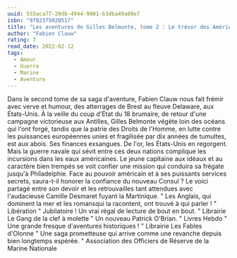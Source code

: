 ```yaml
---
uuid: 555aca77-20db-4944-9001-63dba49a08e7
isbn: "9782375020517"
title: "Les aventures de Gilles Belmonte, tome 2 : Le trésor des Américains"
author: "Fabien Clauw"
rating: 7
read_date: 2022-02-12
tags:
  - Amour
  - Guerre
  - Marine
  - Aventure
---
```


Dans le second tome de sa saga d'aventure, Fabien Clauw nous fait frémir avec verve et humour, des atterrages de Brest au fleuve Delaware, aux États-Unis. À la veille du coup d'État du 18 brumaire, de retour d'une campagne victorieuse aux Antilles, Gilles Belmonte végète loin des océans qui l'ont forgé, tandis que la patrie des Droits de l'Homme, en lutte contre les puissances européennes unies et fragilisée par dix années de tumultes, est aux abois. Ses finances exsangues. De l'or, les États-Unis en regorgent. Mais la guerre navale qui sévit entre ces deux nations complique les incursions dans les eaux américaines. Le jeune capitaine aux idéaux et au caractère bien trempés se voit confier une mission qui conduira sa frégate jusqu'à Philadelphie. Face au pouvoir américain et à ses puissants services secrets, saura-t-il honorer la confiance du nouveau Consul ? Le voici partagé entre son devoir et les retrouvailles tant attendues avec l'audacieuse Camille Desmaret fuyant la Martinique. " Les Anglais, qui dominent la mer et les romansqui la racontent, ont trouvé à qui parler ! " Libération " Jubilatoire ! Un vrai régal de lecture de bout en bout. " Librairie Le Gang de la clef à molette " Un nouveau Patrick O'Brian. " Livres Hebdo " Une grande fresque d'aventures historiques ! " Librairie Les Fables d'Olonne " Une saga prometteuse qui arrive comme une revanche depuis bien longtemps espérée. " Association des Officiers de Réserve de la Marine Nationale
